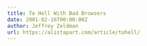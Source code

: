 ```yaml
---
title: To Hell With Bad Browsers
date: 2001-02-16T00:00:00Z
author: Jeffrey Zeldman
url: https://alistapart.com/article/tohell/
---
```

